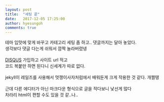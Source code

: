 ```yaml
---
layout: post
title:  "세팅 끝"
date:   2017-12-05 17:25:00
author: hyesungoh
comments: true
---
```


테마 입맛에 맞게 바꾸고 카테고리 세팅 좀 하고.. 댓글까지는 달아 놓았다.</br>
생각보다 댓글 다는게 쉬워서 깜짝 놀라버렸넹<br/>
<br/>
[DISQUS](https://disqus.com/) 가입하고 사이트 url 적고<br/>
코드 복붙만 하면 된다니 신세계가 따로 없다.<br/>
<br/>
jekyll이 레일즈를 사용해서 멋쟁이사자처럼에서 배워둔게 크게 작용한 것 같다. 개쩔탱<br/>
<br/>
근데 다른 에디터가 아닌 마크다운 형식으로 글을 적다보니 낯선게 많다<br/>
차라리 html이 편할 수도 있을 것 같..나..<br/>
